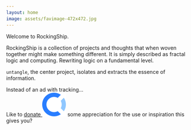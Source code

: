 ```yaml
---
layout: home
image: assets/favimage-472x472.jpg
---
```


Welcome to RockingShip.

RockingShip is a collection of projects and thoughts that when woven together might make something different.
It is simply described as fractal logic and computing.
Rewriting logic on a fundamental level.

`untangle`, the center project, isolates and extracts the essence of information.

Instead of an ad with tracking...  
Like to [donate ![opencollective](assets/opencollective-icon.svg)](https://opencollective.com/RockingShip) some appreciation for the use or inspiration this gives you?
